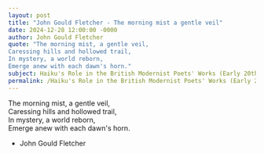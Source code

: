 ```yaml
---
layout: post
title: "John Gould Fletcher - The morning mist a gentle veil"
date: 2024-12-28 12:00:00 -0000
author: John Gould Fletcher
quote: "The morning mist, a gentle veil,  
Caressing hills and hollowed trail,  
In mystery, a world reborn,  
Emerge anew with each dawn's horn."
subject: Haiku's Role in the British Modernist Poets' Works (Early 20th century)
permalink: /Haiku's Role in the British Modernist Poets' Works (Early 20th century)/John Gould Fletcher/John Gould Fletcher - The morning mist a gentle veil
---
```


The morning mist, a gentle veil,  
Caressing hills and hollowed trail,  
In mystery, a world reborn,  
Emerge anew with each dawn's horn.

- John Gould Fletcher
